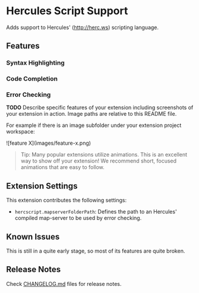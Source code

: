 # Hercules Script Support

Adds support to Hercules' (http://herc.ws) scripting language.

## Features

### Syntax Highlighting

### Code Completion

### Error Checking


**TODO**
Describe specific features of your extension including screenshots of your extension in action. Image paths are relative to this README file.

For example if there is an image subfolder under your extension project workspace:

\!\[feature X\]\(images/feature-x.png\)

> Tip: Many popular extensions utilize animations. This is an excellent way to show off your extension! We recommend short, focused animations that are easy to follow.

## Extension Settings

This extension contributes the following settings:

* `hercscript.mapserverFolderPath`: Defines the path to an Hercules' compiled map-server to be used by error checking.

## Known Issues

This is still in a quite early stage, so most of its features are quite broken.

## Release Notes

Check [CHANGELOG.md](CHANGELOG.md) files for release notes.
